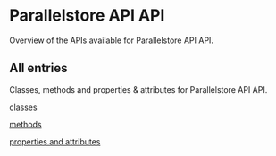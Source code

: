 [
This is a templated file. Adding content to this file may result in it being
reverted. Instead, if you want to place additional content, create an
"overview_content.md" file in `docs/` directory. The Sphinx tool will
pick up on the content and merge the content.
]: #

# Parallelstore API API

Overview of the APIs available for Parallelstore API API.

## All entries

Classes, methods and properties & attributes for
Parallelstore API API.

[classes](https://cloud.google.com/python/docs/reference/google-cloud-parallelstore/latest/summary_class.html)

[methods](https://cloud.google.com/python/docs/reference/google-cloud-parallelstore/latest/summary_method.html)

[properties and
attributes](https://cloud.google.com/python/docs/reference/google-cloud-parallelstore/latest/summary_property.html)
